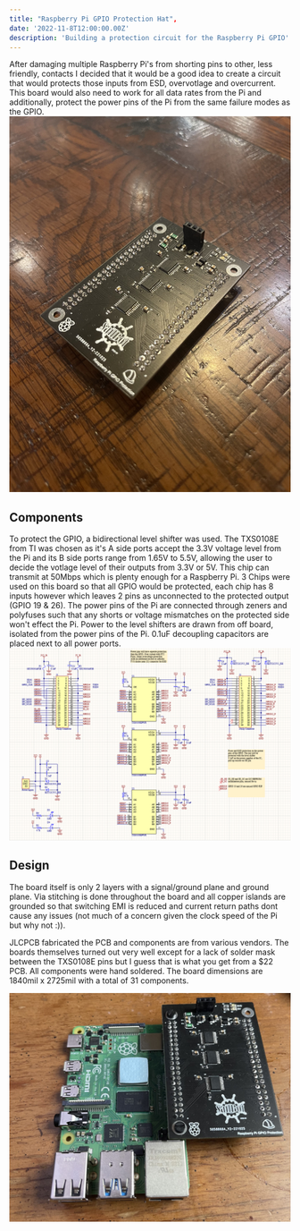 ```yaml
---
title: "Raspberry Pi GPIO Protection Hat",
date: '2022-11-8T12:00:00.00Z'
description: 'Building a protection circuit for the Raspberry Pi GPIO'
---
```


After damaging multiple Raspberry Pi's from shorting pins to other, less friendly, contacts I decided that it would be a good idea to create a circuit that would protects those inputs from ESD, overvotlage and overcurrent. This board would also need to work for all data rates from the Pi and additionally, protect the power pins of the Pi from the same failure modes as the GPIO.
![solo](./solo.jpg)

## Components
To protect the GPIO, a bidirectional level shifter was used. The TXS0108E from TI was chosen as it's A side ports accept the 3.3V  voltage level from the Pi and its B side ports range from 1.65V to 5.5V, allowing the user to decide the votlage level of their outputs from 3.3V or 5V. This chip can transmit at 50Mbps which is plenty enough for a Raspberry Pi.
3 Chips were used on this board so that all GPIO would be protected, each chip has 8 inputs however which leaves 2 pins as unconnected to the protected output (GPIO 19 & 26).
The power pins of the Pi are connected through zeners and polyfuses such that any shorts or voltage mismatches on the protected side won't effect the Pi. Power to the level shifters are drawn from off board, isolated from the power pins of the Pi.
0.1uF decoupling capacitors are placed next to all power ports.	
![schematic](./schematic.png)

## Design
The board itself is only 2 layers with a signal/ground plane and ground plane. Via stitching is done throughout the board and all copper islands are grounded so that switching EMI is reduced and current return paths dont cause any issues (not much of a concern given the clock speed of the Pi but why not :)).

JLCPCB fabricated the PCB and components are from various vendors. The boards themselves turned out very well except for a lack of solder mask between the TXS0108E pins but I guess that is what you get from a $22 PCB. All components were hand soldered.
The board dimensions are 1840mil  x  2725mil with a total of 31 components.

![WithPi](./WithPi.jpg)

